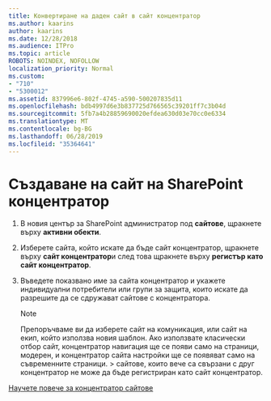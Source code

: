 ```yaml
---
title: Конвертиране на даден сайт в сайт концентратор
ms.author: kaarins
author: kaarins
ms.date: 12/28/2018
ms.audience: ITPro
ms.topic: article
ROBOTS: NOINDEX, NOFOLLOW
localization_priority: Normal
ms.custom:
- "710"
- "5300012"
ms.assetid: 837996e6-802f-4745-a590-500207835d11
ms.openlocfilehash: bdb4997d6e3b837725d766565c39201ff7c3b04d
ms.sourcegitcommit: 5fb7a4b28859690020efdea630d03e70cc0e6334
ms.translationtype: MT
ms.contentlocale: bg-BG
ms.lasthandoff: 06/28/2019
ms.locfileid: "35364641"
---
```

# <a name="create-a-sharepoint-hub-site"></a>Създаване на сайт на SharePoint концентратор

1. В новия център за SharePoint администратор под **сайтове**, щракнете върху **активни обекти**.

2. Изберете сайта, който искате да бъде сайт концентратор, щракнете върху **сайт концентратор**и след това щракнете върху **регистър като сайт концентратор**.

3. Въведете показвано име за сайта концентратор и укажете индивидуални потребители или групи за защита, които искате да разрешите да се сдружават сайтове с концентратора.

    > [!NOTE]
    >  Препоръчваме ви да изберете сайт на комуникация, или сайт на екип, който използва новия шаблон. Ако използвате класически отбор сайт, концентратор навигация ще се появи само на страници, модерен, и концентратор сайта настройки ще се появяват само на съвременните страници. > сайтове, които вече са свързани с друг концентратор не може да бъде регистриран като сайт концентратор.
  
[Научете повече за концентратор сайтове](https://go.microsoft.com/fwlink/?linkid=869149)
  